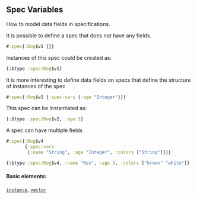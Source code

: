 ## Spec Variables

How to model data fields in specifications.

It is possible to define a spec that does not have any fields.

```clojure
#:spec{:Dog$v1 {}}
```

Instances of this spec could be created as:

```clojure
{:$type :spec/Dog$v1}
```

It is more interesting to define data fields on specs that define the structure of instances of the spec

```clojure
#:spec{:Dog$v2 {:spec-vars {:age "Integer"}}}
```

This spec can be instantiated as:

```clojure
{:$type :spec/Dog$v2, :age 3}
```

A spec can have multiple fields

```clojure
#:spec{:Dog$v4
       {:spec-vars
        {:name "String", :age "Integer", :colors ["String"]}}}
```

```clojure
{:$type :spec/Dog$v4, :name "Rex", :age 3, :colors ["brown" "white"]}
```

#### Basic elements:

[`instance`](../halite-basic-syntax-reference.md#instance), [`vector`](../halite-basic-syntax-reference.md#vector)


